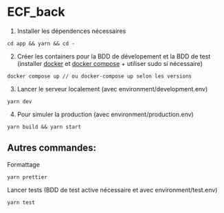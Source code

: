 # ECF_back

1. Installer les dépendences nécessaires

```
cd app && yarn && cd -
```

2. Créer les containers pour la BDD de dévelopement et la BDD de test
   (installer [docker](https://docs.docker.com/get-docker/) et [docker compose](https://docs.docker.com/compose/install/linux/) + utiliser sudo si nécessaire)

```
docker compose up // ou docker-compose up selon les versions
```

3. Lancer le serveur localement (avec environment/development.env)

```
yarn dev
```

4. Pour simuler la production (avec environment/production.env)

```
yarn build && yarn start
```

## Autres commandes:

Formattage

```
yarn prettier
```

Lancer tests (BDD de test active nécessaire et avec environment/test.env)

```
yarn test
```
